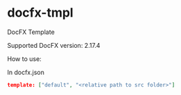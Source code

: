 # docfx-tmpl
DocFX Template

Supported DocFX version: 2.17.4

How to use:

In docfx.json

```json
template: ["default", "<relative path to src folder>"]
```